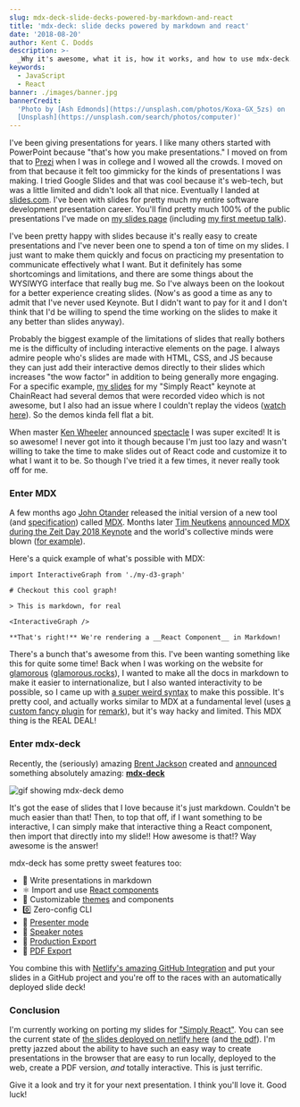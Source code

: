 ```yaml
---
slug: mdx-deck-slide-decks-powered-by-markdown-and-react
title: 'mdx-deck: slide decks powered by markdown and react'
date: '2018-08-20'
author: Kent C. Dodds
description: >-
  _Why it's awesome, what it is, how it works, and how to use mdx-deck._
keywords:
  - JavaScript
  - React
banner: ./images/banner.jpg
bannerCredit:
  'Photo by [Ash Edmonds](https://unsplash.com/photos/Koxa-GX_5zs) on
  [Unsplash](https://unsplash.com/search/photos/computer)'
---
```


I've been giving presentations for years. I like many others started with
PowerPoint because "that's how you make presentations." I moved on from that to
[Prezi](https://prezi.com/) when I was in college and I wowed all the crowds. I
moved on from that because it felt too gimmicky for the kinds of presentations I
was making. I tried Google Slides and that was cool because it's web-tech, but
was a little limited and didn't look all that nice. Eventually I landed at
[slides.com](https://slides.com/). I've been with slides for pretty much my
entire software development presentation career. You'll find pretty much 100% of
the public presentations I've made on
[my slides page](https://slides.com/kentcdodds) (including
[my first meetup talk](https://slides.com/kentcdodds/genie)).

I've been pretty happy with slides because it's really easy to create
presentations and I've never been one to spend a ton of time on my slides. I
just want to make them quickly and focus on practicing my presentation to
communicate effectively what I want. But it definitely has some shortcomings and
limitations, and there are some things about the WYSIWYG interface that really
bug me. So I've always been on the lookout for a better experience creating
slides. (Now's as good a time as any to admit that I've never used Keynote. But
I didn't want to pay for it and I don't think that I'd be willing to spend the
time working on the slides to make it any better than slides anyway).

Probably the biggest example of the limitations of slides that really bothers me
is the difficulty of including interactive elements on the page. I always admire
people who's slides are made with HTML, CSS, and JS because they can just add
their interactive demos directly to their slides which increases "the wow
factor" in addition to being generally more engaging. For a specific example,
[my slides](https://slides.com/kentcdodds/simply-react) for my "Simply React"
keynote at ChainReact had several demos that were recorded video which is not
awesome, but I also had an issue where I couldn't replay the videos
([watch here](https://www.youtube.com/watch?v=M9X2qGddHkU&list=PLV5CVI1eNcJgNqzNwcs4UKrlJdhfDjshf&t=4m04s)).
So the demos kinda fell flat a bit.

When master [Ken Wheeler](https://twitter.com/ken_wheeler) announced
[spectacle](https://github.com/FormidableLabs/spectacle) I was super excited! It
is so awesome! I never got into it though because I'm just too lazy and wasn't
willing to take the time to make slides out of React code and customize it to
what I want it to be. So though I've tried it a few times, it never really took
off for me.

### Enter MDX

A few months ago [John Otander](https://twitter.com/4lpine) released the initial
version of a new tool (and
[specification](https://github.com/mdx-js/specification)) called
[MDX](https://github.com/mdx-js/mdx). Months later
[Tim Neutkens](https://twitter.com/timneutkens)
[announced MDX during the Zeit Day 2018 Keynote](https://youtu.be/yqACl3tRHNI?t=10m)
and the world's collective minds were blown
([for example](https://twitter.com/ryanflorence/status/1024522677262794752)).

Here's a quick example of what's possible with MDX:

```
import InteractiveGraph from './my-d3-graph'

# Checkout this cool graph!

> This is markdown, for real

<InteractiveGraph />

**That's right!** We're rendering a __React Component__ in Markdown!
```

There's a bunch that's awesome from this. I've been wanting something like this
for quite some time! Back when I was working on the website for
[glamorous](https://github.com/paypal/glamorous)
([glamorous.rocks](https://glamorous.rocks/)), I wanted to make all the docs in
markdown to make it easier to internationalize, but I also wanted interactivity
to be possible, so I came up with
[a super weird syntax](https://github.com/kentcdodds/glamorous-website/blob/master/other/CONTRIBUTING_DOCUMENTATION.md#important-markdown-notes)
to make this possible. It's pretty cool, and actually works similar to MDX at a
fundamental level (uses
[a custom fancy plugin](https://github.com/kentcdodds/glamorous-website/blob/b2469c1dfbfed750fc01dcbe411fec307b7ae5a8/components/interactive-markdown.js#L89-L113)
for [remark](https://github.com/remarkjs/remark)), but it's way hacky and
limited. This MDX thing is the REAL DEAL!

### Enter mdx-deck

Recently, the (seriously) amazing [Brent Jackson](https://twitter.com/jxnblk)
created and [announced](https://twitter.com/jxnblk/status/1023667155324346373)
something absolutely amazing: [**mdx-deck**](https://github.com/jxnblk/mdx-deck)

![gif showing mdx-deck demo](https://cdn-images-1.medium.com/max/800/0*a059awYOdtDkSgnx)

It's got the ease of slides that I love because it's just markdown. Couldn't be
much easier than that! Then, to top that off, if I want something to be
interactive, I can simply make that interactive thing a React component, then
import that directly into my slide!! How awesome is that!? Way awesome is the
answer!

mdx-deck has some pretty sweet features too:

- 📝 Write presentations in markdown
- ⚛️ Import and use
  [React components](https://github.com/jxnblk/mdx-deck#imports)
- 💅 Customizable [themes](https://github.com/jxnblk/mdx-deck#theming) and
  components
- 0️⃣ Zero-config CLI
- 💁 [Presenter mode](https://github.com/jxnblk/mdx-deck#presenter-mode)
- 📓 [Speaker notes](https://github.com/jxnblk/mdx-deck#speaker-notes)
- 📓 [Production Export](https://github.com/jxnblk/mdx-deck#exporting)
- 📜 [PDF Export](https://github.com/jxnblk/mdx-deck#pdf-export)

You combine this with
[Netlify's amazing GitHub Integration](https://www.netlify.com/docs/continuous-deployment/)
and put your slides in a GitHub project and you're off to the races with an
automatically deployed slide deck!

### Conclusion

I'm currently working on porting my slides for
["Simply React"](https://github.com/kentcdodds/simply-react). You can see the
current state of
[the slides deployed on netlify here](https://simply-react.netlify.com/) (and
[the pdf](https://simply-react.netlify.com/presentation.pdf)). I'm pretty jazzed
about the ability to have such an easy way to create presentations in the
browser that are easy to run locally, deployed to the web, create a PDF version,
_and_ totally interactive. This is just terrific.

Give it a look and try it for your next presentation. I think you'll love it.
Good luck!
